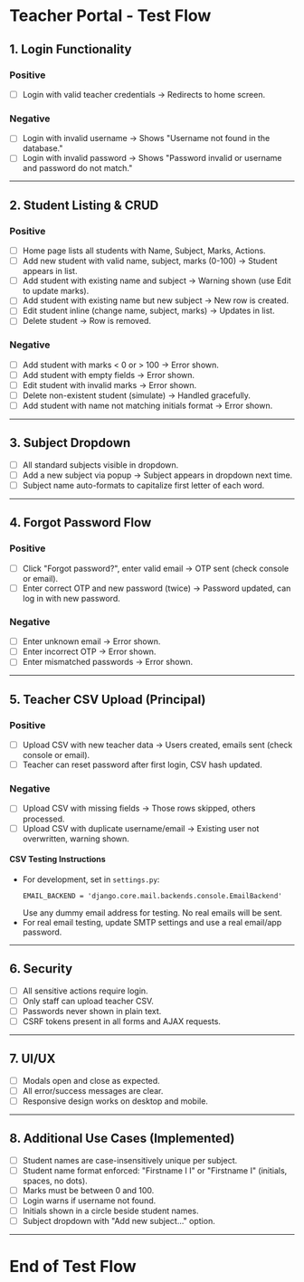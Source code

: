 # Teacher Portal - Test Flow

## 1. Login Functionality

### Positive
- [ ] Login with valid teacher credentials → Redirects to home screen.

### Negative
- [ ] Login with invalid username → Shows "Username not found in the database."
- [ ] Login with invalid password → Shows "Password invalid or username and password do not match."

---

## 2. Student Listing & CRUD

### Positive
- [ ] Home page lists all students with Name, Subject, Marks, Actions.
- [ ] Add new student with valid name, subject, marks (0-100) → Student appears in list.
- [ ] Add student with existing name and subject → Warning shown (use Edit to update marks).
- [ ] Add student with existing name but new subject → New row is created.
- [ ] Edit student inline (change name, subject, marks) → Updates in list.
- [ ] Delete student → Row is removed.

### Negative
- [ ] Add student with marks < 0 or > 100 → Error shown.
- [ ] Add student with empty fields → Error shown.
- [ ] Edit student with invalid marks → Error shown.
- [ ] Delete non-existent student (simulate) → Handled gracefully.
- [ ] Add student with name not matching initials format → Error shown.

---

## 3. Subject Dropdown

- [ ] All standard subjects visible in dropdown.
- [ ] Add a new subject via popup → Subject appears in dropdown next time.
- [ ] Subject name auto-formats to capitalize first letter of each word.

---

## 4. Forgot Password Flow

### Positive
- [ ] Click "Forgot password?", enter valid email → OTP sent (check console or email).
- [ ] Enter correct OTP and new password (twice) → Password updated, can log in with new password.

### Negative
- [ ] Enter unknown email → Error shown.
- [ ] Enter incorrect OTP → Error shown.
- [ ] Enter mismatched passwords → Error shown.

---

## 5. Teacher CSV Upload (Principal)

### Positive
- [ ] Upload CSV with new teacher data → Users created, emails sent (check console or email).
- [ ] Teacher can reset password after first login, CSV hash updated.

### Negative
- [ ] Upload CSV with missing fields → Those rows skipped, others processed.
- [ ] Upload CSV with duplicate username/email → Existing user not overwritten, warning shown.

#### CSV Testing Instructions

- For development, set in `settings.py`:
    ```
    EMAIL_BACKEND = 'django.core.mail.backends.console.EmailBackend'
    ```
  Use any dummy email address for testing. No real emails will be sent.
- For real email testing, update SMTP settings and use a real email/app password.

---

## 6. Security

- [ ] All sensitive actions require login.
- [ ] Only staff can upload teacher CSV.
- [ ] Passwords never shown in plain text.
- [ ] CSRF tokens present in all forms and AJAX requests.

---

## 7. UI/UX

- [ ] Modals open and close as expected.
- [ ] All error/success messages are clear.
- [ ] Responsive design works on desktop and mobile.

---

## 8. Additional Use Cases (Implemented)

- [ ] Student names are case-insensitively unique per subject.
- [ ] Student name format enforced: "Firstname I I" or "Firstname I" (initials, spaces, no dots).
- [ ] Marks must be between 0 and 100.
- [ ] Login warns if username not found.
- [ ] Initials shown in a circle beside student names.
- [ ] Subject dropdown with "Add new subject..." option.

---

# End of Test Flow
